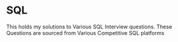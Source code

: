# SQL
This holds my solutions to Various SQL Interview questions. These Questions are sourced from Various Competitive SQL platforms
